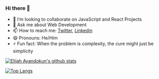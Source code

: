 ### Hi there 👋

<!--
**ElijahTobs/ElijahTobs** is a ✨ _special_ ✨ repository because its `README.md` (this file) appears on your GitHub profile.

Here are some ideas to get you started:

- 🔭 I’m currently working on ...
- 🌱 I’m currently learning ...
- 👯 I’m looking to collaborate on ...
- 🤔 I’m looking for help with ...
- 💬 Ask me about ...
- 📫 How to reach me: ...
- 😄 Pronouns: ...
- ⚡ Fun fact: ...
-->


- 👯 I’m looking to collaborate on JavaScript and React Projects
- 💬 Ask me about Web Development
- 📫 How to reach me: [Twitter](https://twitter.com/elijahDEVinci), [Linkedin](https://www.linkedin.com/in/ayandokunelijah/)
- 😄 Pronouns: He/Him
- ⚡ Fun fact: When the problem is complexity, the cure might just be simplicity

<!--
**ElijahTobs/ElijahTobs** is a ✨ _special_ ✨ repository because its `README.md` (this file) appears on your GitHub profile.

- 🤔 I’m looking for help with ...
-->

<!-- [![Elijah Ayandokun's Top Languages by Repo](http://github-profile-summary-cards.vercel.app/api/cards/repos-per-language?username=ElijahTobs&theme=radical&exclude={exclude})](https://github.com/ElijahTobs/github-readme-stats)

[![Elijah Ayandokun's Top Languages By Commit](http://github-profile-summary-cards.vercel.app/api/cards/most-commit-language?username=ElijahTobs&theme=radical&exclude={exclude})](https://github.com/ElijahTobs/github-readme-stats) -->

[![Elijah Ayandokun's github stats](https://github-readme-stats-git-masterrstaa-rickstaa.vercel.app/api?username=ElijahTobs&show_icons=true&theme=radical&include_all_commits={true})](https://github.com/ElijahTobs/github-readme-stats) 

[![Top Langs](https://github-readme-stats-git-masterrstaa-rickstaa.vercel.app/api/top-langs/?username=ElijahTobs&show_icons=true&theme=radical&layout=compact&exclude_repo=&hide=html,css)](https://github.com/ElijahTobs/github-readme-stats)

<!-- <details>
<p align="center">
  <a href=#>
    <img src="http://github-profile-summary-cards.vercel.app/api/cards/profile-details?username=ElijahTobs&theme=transparent" />
  </a>
  <a href="https://github.com/ElijahTobs">
    <img src="https://github-readme-streak-stats.herokuapp.com/?user=ElijahTobs&hide_border=true&card_width=338&theme=transparent" />
  </a>
  <a href="https://github.com/ElijahTobs">
    <img src="http://github-profile-summary-cards.vercel.app/api/cards/stats?username=ElijahTobs&theme=transparent" />
  </a>
  <a href="https://github.com/ElijahTobs">
    <img src="https://github-readme-stats-git-masterrstaa-rickstaa.vercel.app/api/top-langs/?username=ElijahTobs&show_icons=true&exclude_repo=&hide=css,html&theme=transparent" />
    
    <img src="https://github-readme-stats-git-masterrstaa-rickstaa.vercel.app/api/top-langs/?username=ElijahTobs&langs_count=10&exclude_repo=&hide=jupyter%20notebook,vim%20script,cmake,makefile,batchfile,emacs%20lisp,css,html&layout=default&card_width=699&hide_border=true&theme=transparent" />
    
  </a>
</p>
</details> -->


<!-- <p align="center">
  <a href="https://github.com/ElijahTobs">
    <img src="https://komarev.com/ghpvc/?username=ElijahTobs&color=blue&style=flat)" />
  </a>
</p> -->

